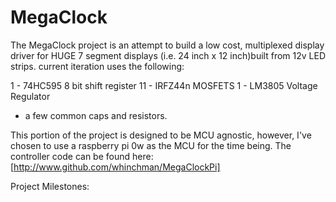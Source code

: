 # MegaClock

The MegaClock project is an attempt to build a low cost, multiplexed display driver for HUGE 7 segment displays (i.e. 24 inch x 12 inch)built from 12v LED strips. current iteration uses the following: 

 1 - 74HC595 8 bit shift register
 11 - IRFZ44n MOSFETS
 1 - LM3805 Voltage Regulator
 + a few common caps and resistors.

This portion of the project is designed to be MCU agnostic, however, I've chosen to use a raspberry pi 0w as the MCU for the time being. The controller code can be found here: [http://www.github.com/whinchman/MegaClockPi]

 Project Milestones:
 



